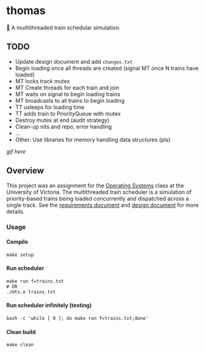 # thomas
:train: A muiltithreaded train schedular simulation.

## TODO
+ Update design document and add `changes.txt`
+ Begin loading once all threads are created (signal MT once N trains have loaded)
+ MT locks track mutex
+ MT Create threads for each train and join
+ MT waits on signal to begin loading trains
+ MT broadcasts to all trains to begin loading
+ TT usleeps for loading time
+ TT adds train to PriorityQueue with mutex
+ Destroy mutex at end (audit strategy)
+ Clean-up nits and repo, error handling
+ ...
+ Other: Use libraries for memory handling data structures (pls)

*gif here*

## Overview
This project was an assignment for the [Operating Systems](https://github.com/williamgrosset/thomas/blob/master/csc360_p2.pdf) class at the University of Victoria. The multithreaded train scheduler is a simulation of priority-based trains being loaded concurrently and dispatched across a single track. See the [requirements document](https://github.com/williamgrosset/thomas/blob/master/csc360_p2.pdf) and [design document](https://github.com/williamgrosset/thomas/blob/master/csc360_p2_solutions.pdf) for more details.

### Usage
#### Compile
```
make setup
```

#### Run scheduler
```
make run f=trains.txt
# OR
./mts.o trains.txt
```

#### Run scheduler infinitely (testing)
```
bash -c 'while [ 0 ]; do make run f=trains.txt;done'
```

#### Clean build
```
make clean
```
